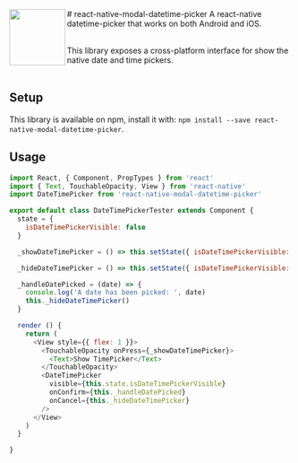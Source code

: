 <img src="https://freeiconshop.com/files/edd/calendar-flat.png" width="100" align="left">
# react-native-modal-datetime-picker
A react-native datetime-picker that works on both Android and iOS.
<br/>
<br/>

This library exposes a cross-platform interface for show the native date and time pickers.  
<br/>

## Setup
This library is available on npm, install it with: `npm install --save react-native-modal-datetime-picker`.  

## Usage
```javascript
import React, { Component, PropTypes } from 'react'
import { Text, TouchableOpacity, View } from 'react-native'
import DateTimePicker from 'react-native-modal-datetime-picker'

export default class DateTimePickerTester extends Component {
  state = {
    isDateTimePickerVisible: false
  }

  _showDateTimePicker = () => this.setState({ isDateTimePickerVisible: true })

  _hideDateTimePicker = () => this.setState({ isDateTimePickerVisible: false })

  _handleDatePicked = (date) => {
    console.log('A date has been picked: ', date)
    this._hideDateTimePicker()
  }

  render () {
    return (
      <View style={{ flex: 1 }}>
        <TouchableOpacity onPress={_showDateTimePicker}>
          <Text>Show TimePicker</Text>
        </TouchableOpacity>
        <DateTimePicker
          visible={this.state.isDateTimePickerVisible}
          onConfirm={this._handleDatePicked}
          onCancel={this._hideDateTimePicker}
        />
      </View>
    )
  }

}
```
<br/>
